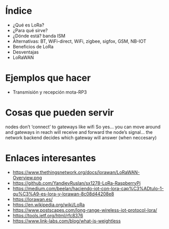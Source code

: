 # Índice
 * ¿Qué es LoRa? 
 * ¿Para qué sirve?
 * ¿Dónde está? banda ISM
 * Alternativas: BT, WiFi-direct, WiFi, zigbee, sigfox, GSM, NB-IOT
 * Beneficios de LoRa
 * Desventajas
 * LoRaWAN

# Ejemplos que hacer
 * Transmisión y recepción mota-RP3

# Cosas que pueden servir
 nodes don’t ‘connect’ to gateways like wifi
So yes… you can move around and gateways in reach will receive and forward the node’s signal… the network backend decides which gateway will answer (when neccesary)

# Enlaces interesantes
 * https://www.thethingsnetwork.org/docs/lorawan/LoRaWAN-Overview.png
 * https://github.com/YandievRuslan/sx1278-LoRa-RaspberryPi
 * https://medium.com/beelan/haciendo-iot-con-lora-cap%C3%ADtulo-1-qu%C3%A9-es-lora-y-lorawan-8c08d44208e8
 * https://lorawan.es/
 * https://en.wikipedia.org/wiki/LoRa
 * https://www.postscapes.com/long-range-wireless-iot-protocol-lora/
 * https://tools.ietf.org/html/rfc8376
 * https://www.link-labs.com/blog/what-is-weightless
